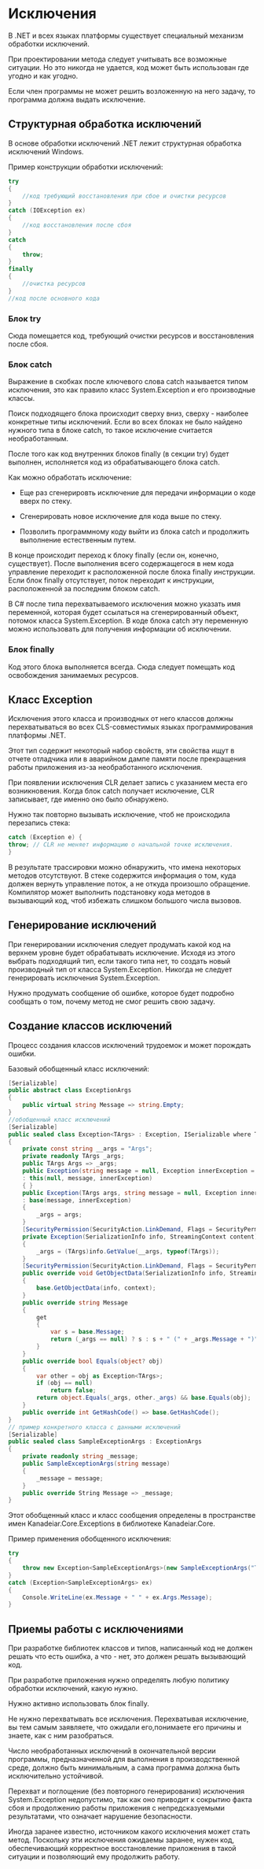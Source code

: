 # Исключения

В .NET и всех языках платформы существует специальный механизм обработки исключений.

При проектировании метода следует учитывать все возможные ситуации. Но это никогда не удается, код может быть использован где угодно и как угодно.

Если член программы не может решить возложенную на него задачу, то программа должна выдать исключение. 

## Структурная обработка исключений

В основе обработки исключений .NET лежит структурная обработка исключений Windows. 

Пример конструкции обработки исключений:

```csharp
try
{
    //код требующий восстановления при сбое и очистки ресурсов
}
catch (IOException ex)
{
    //код восстановления после сбоя
}
catch
{
    throw;
}
finally
{
    //очистка ресурсов
}
//код после основного кода
```

### Блок try

Сюда помещается код, требующий очистки ресурсов и восстановления после сбоя.

### Блок catch

Выражение в скобках после ключевого слова catch называется типом исключения, это как правило класс System.Exception и его производные классы. 

Поиск подходящего блока происходит сверху вниз, сверху - наиболее конкретные типы исключений. Если во всех блоках не было найдено нужного типа в блоке catch, то такое исключение считается необработанным.

После того как код внутренних блоков finally (в секции try) будет выполнен, исполняется код из обрабатывающего блока catch.

Как можно обработать исключение:

- Еще раз сгенерировть исключение для передачи информации о коде вверх по стеку.

- Сгенерировать новое исключение для кода выше по стеку.

- Позволить программному коду выйти из блока catch и продолжить выполнение естественным путем.

В конце происходит переход к блоку finally (если он, конечно, существует). После выполнения всего содержащегося в нем кода управление переходит к расположенной после блока finally инструкции. Если блок finally отсутствует, поток переходит к инструкции, расположенной за последним блоком catch.

В C# после типа перехватываемого исключения можно указать имя переменной, которая будет ссылаться на сгенерированный объект, потомок класса System.Exception. В коде блока catch эту переменную можно использовать для получения информации об исключении.

### Блок finally

Код этого блока выполняется всегда. Сюда следует помещать код освобождения занимаемых ресурсов.

## Класс Exception

Исключения этого класса и производных от него классов должны перехватываться во всех CLS-совместимых языках программирования платформы .NET. 

Этот тип содержит некоторый набор свойств, эти свойства ищут в отчете отладчика или в аварийном дампе памяти после прекращения работы приложения из-за необработанного исключения.

При появлении исключения CLR делает запись с указанием места его возникновения. Когда блок catch получает исключение, CLR записывает, где именно оно было обнаружено.

Нужно так повторно вызывать исключение, чтоб не происходила перезапись стека:

```csharp
catch (Exception e) {
throw; // CLR не меняет информацию о начальной точке исключения.
}
```

В результате трассировки можно обнаружить, что имена некоторых методов отсутствуют. В стеке содержится информация о том, куда должен вернуть управление поток, а не откуда произошло обращение. Компилятор может выполнить подстановку кода методов в вызывающий код, чтоб избежать слишком большого числа вызовов.

## Генерирование исключений

При генерировании исключения следует продумать какой код на верхнем уровне будет обрабатывать исключение. Исходя из этого выбрать подходящий тип, если такого типа нет, то создать новый производный тип от класса System.Exception. Никогда не следует генерировать исключения System.Exception.

Нужно продумать сообщение об ошибке, которое будет подробно сообщать о том, почему метод не смог решить свою задачу. 

## Создание классов исключений

Процесс создания классов исключений трудоемок и может порождать ошибки. 

Базовый обобщенный класс исключений:

```csharp
[Serializable]
public abstract class ExceptionArgs
{
    public virtual string Message => string.Empty;
}
//обобщенный класс исключений
[Serializable]
public sealed class Exception<TArgs> : Exception, ISerializable where TArgs : ExceptionArgs
{
    private const string __args = "Args";
    private readonly TArgs _args;
    public TArgs Args => _args;
    public Exception(string message = null, Exception innerException = null)
    : this(null, message, innerException)
    { }
    public Exception(TArgs args, string message = null, Exception innerException = null)
    : base(message, innerException)
    {
        _args = args;
    }
    [SecurityPermission(SecurityAction.LinkDemand, Flags = SecurityPermissionFlag.SerializationFormatter)]
    private Exception(SerializationInfo info, StreamingContext content) : base(info, content)
    {
        _args = (TArgs)info.GetValue(__args, typeof(TArgs));
    }
    [SecurityPermission(SecurityAction.LinkDemand, Flags = SecurityPermissionFlag.SerializationFormatter)]
    public override void GetObjectData(SerializationInfo info, StreamingContext context)
    {
        base.GetObjectData(info, context);
    }
    public override string Message
    {
        get
        {
            var s = base.Message;
            return (_args == null) ? s : s + " (" + _args.Message + ")";
        }
    }
    public override bool Equals(object? obj)
    {
        var other = obj as Exception<TArgs>;
        if (obj == null)
            return false;
        return object.Equals(_args, other._args) && base.Equals(obj);
    }
    public override int GetHashCode() => base.GetHashCode();
}
// пример конкретного класса с данными исключений
[Serializable]
public sealed class SampleExceptionArgs : ExceptionArgs
{
    private readonly string _message;
    public SampleExceptionArgs(string message)
    {
        _message = message;
    }
    public override String Message => _message;
}
```

Этот обобщенный класс и класс сообщения определены в пространстве имен Kanadeiar.Core.Exceptions в библиотеке Kanadeiar.Core.

Пример применения обобщенного исключения:

```csharp
try
{
    throw new Exception<SampleExceptionArgs>(new SampleExceptionArgs("Test"));
}
catch (Exception<SampleExceptionArgs> ex)
{
    Console.WriteLine(ex.Message + " " + ex.Args.Message);
}
```

## Приемы работы с исключениями

При разработке библиотек классов и типов, написанный код не должен решать что есть ошибка, а что - нет, это должен решать вызывающий код.

При разработке приложения нужно определять любую политику обработки исключений, какую нужно.

Нужно активно использовать блок finally.

Не нужно перехватывать все исключения. Перехватывая исключение, вы тем самым заявляете, что ожидали его,понимаете его причины и знаете, как с ним разобраться.

Число необработанных исключений в окончательной версии программы, предназначенной для выполнения в производственной среде, должно быть минимальным, а сама программа должна быть исключительно устойчивой.

Перехват и поглощение (без повторного генерирования) исключения System.Exception недопустимо, так как оно приводит к сокрытию факта сбоя и продолжению работы приложения с непредсказуемыми результатами, что означает нарушение безопасности.

Иногда заранее известно, источником какого исключения может стать метод. Поскольку эти исключения ожидаемы заранее, нужен код, обеспечивающий корректное восстановление приложения в такой ситуации и позволяющий ему продолжить работу.

